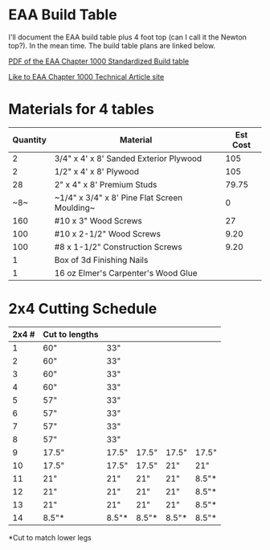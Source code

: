 # EAA Build Table

I'll document the EAA build table plus 4 foot top (can I call it the Newton top?).  In the mean time.  The build table plans are linked below.

[PDF of the EAA Chapter 1000 Standardized Build table](../docs/misc/EAA_Chapter_1000_Standardized_Work_Tables.pdf)


[Like to EAA Chapter 1000 Technical Article site](http://www.eaa1000.av.org/technicl/techidx.htm)

# Materials for 4 tables

| Quantity | Material | Est Cost |
| --- | --- | --- |
| 2	|3/4" x 4' x 8' Sanded Exterior Plywood| 105 |
| 2	|1/2" x 4' x 8' Plywood| 105 |
| 28	|2" x 4" x 8' Premium Studs| 79.75 |
| ~8~	|~1/4" x 3/4" x 8' Pine Flat Screen Moulding~| 0 |
| 160 |	#10 x 3" Wood Screws| 27 |
| 100 |	#10 x 2-1/2" Wood Screws| 9.20 |
| 100 |	#8 x 1-1/2" Construction Screws| 9.20 |
| 1	|Box of 3d Finishing Nails| |
| 1	|16 oz Elmer's Carpenter's Wood Glue| |



# 2x4 Cutting Schedule

| 2x4 # |	Cut to lengths |||||
| --- | --- | --- | --- | --- | --- |
| 1 |	60" |	33" ||||
| 2	| 60"	| 33"	||||		
| 3	| 60"	| 33"	||||		
| 4	| 60"	| 33"	||||		
| 5	| 57"	| 33" ||||
| 6	| 57"	| 33" ||||
| 7	| 57"	| 33" ||||
| 8	| 57"	| 33" ||||
| 9	| 17.5" |	17.5" |	17.5" | 17.5" | 17.5" |
| 10 | 17.5" | 17.5" | 17.5" | 21" | 21" |
| 11 | 21" | 21" | 21" | 21" | 8.5"* |
| 12 | 21" | 21" | 21" | 21" | 8.5"* |
| 13 | 21" | 21" | 21" | 21" | 8.5"* |
| 14 | 8.5"* | 8.5"* | 8.5"* | 8.5"* | 8.5"* |

*Cut to match lower legs
